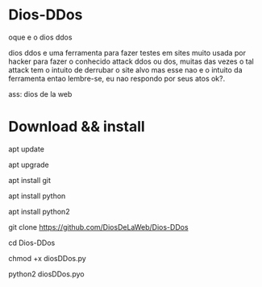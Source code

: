 # Dios-DDos
oque e o dios ddos

dios ddos e uma ferramenta para
fazer testes em sites muito usada
por hacker para fazer o conhecido
attack ddos ou dos, muitas das vezes
o tal attack tem o intuito de derrubar
o site alvo mas esse nao e o intuito 
da ferramenta entao lembre-se, eu nao
respondo por seus atos ok?.

ass: dios de la web

# Download && install

apt update

apt upgrade

apt install git

apt install python

apt install python2

git clone https://github.com/DiosDeLaWeb/Dios-DDos

cd Dios-DDos

chmod +x diosDDos.py

python2 diosDDos.pyo
